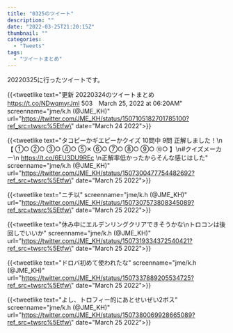 ```yaml
---
title: "0325のツイート"
description: ""
date: "2022-03-25T21:20:15Z"
thumbnail: ""
categories:
  - "Tweets"
tags:
  - "ツイートまとめ"
---
```

20220325に行ったツイートです。
<!--more-->
{{<tweetlike text=\"更新 20220324のツイートまとめ https://t.co/NDwqmyrJmI 503　March 25, 2022 at 06:20AM\" screenname=\"jme/k.h (@JME_KH)\" url=\"https://twitter.com/JME_KH/status/1507105182701785100?ref_src=twsrc%5Etfw\" date=\"March 24 2022\">}}

{{<tweetlike text=\"タコピーかギエピーかクイズ 10問中 9問 正解しました！\n【 ①○ ②○ ③○ ④○ ⑤✕ ⑥○ ⑦○ ⑧○ ⑨○ ⑩○ 】\n#クイズメーカー\n https://t.co/6EU3DU9REc \n正解率低かったからそんな感じはした\" screenname=\"jme/k.h (@JME_KH)\" url=\"https://twitter.com/JME_KH/status/1507300477754482692?ref_src=twsrc%5Etfw\" date=\"March 25 2022\">}}

{{<tweetlike text=\"ニチ以\" screenname=\"jme/k.h (@JME_KH)\" url=\"https://twitter.com/JME_KH/status/1507307573808345089?ref_src=twsrc%5Etfw\" date=\"March 25 2022\">}}

{{<tweetlike text=\"休み中にエルデンリングクリアできそうかな\nトロコンは後回しでいいか\" screenname=\"jme/k.h (@JME_KH)\" url=\"https://twitter.com/JME_KH/status/1507319334372540421?ref_src=twsrc%5Etfw\" date=\"March 25 2022\">}}

{{<tweetlike text=\"ドロバ初めて使われたな\" screenname=\"jme/k.h (@JME_KH)\" url=\"https://twitter.com/JME_KH/status/1507337889205534725?ref_src=twsrc%5Etfw\" date=\"March 25 2022\">}}

{{<tweetlike text=\"よし、トロフィー的にあとせいぜい2ボス\" screenname=\"jme/k.h (@JME_KH)\" url=\"https://twitter.com/JME_KH/status/1507380069928665089?ref_src=twsrc%5Etfw\" date=\"March 25 2022\">}}

